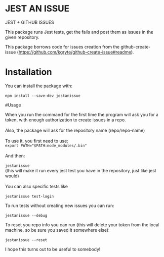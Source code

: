 # JEST AN ISSUE
JEST + GITHUB ISSUES

This package runs Jest tests, get the fails and post them as issues in the given repository.


This package borrows code for issues creation from the github-create-issue (https://github.com/kgryte/github-create-issue#readme).

 
# Installation
 
 You can install the package with:
 <br>
 <br>
 `npm install --save-dev jestanissue`
 
  
#Usage
 
 When you run the command for the first time the program will ask you for a token, with enough authorization to create issues in a repo.
 <br>
 <br>
 Also, the package will ask for the repository name (repo/repo-name) 
 <br>
 <br>
 To use it, you first need to use:
 <br>
 `export PATH="$PATH:node_modules/.bin"`
 <br><br>
 And then:
 <br>
 <br>
 `jestanissue` <br>
(this will make it run every jest test you have in the repository, just like jest would)
  <br>
  <br>
 You can also specific tests like <br>
 <br>
 `jestanissue test-login`
 
 To run tests without creating new issues you can run:
 <br>
 <br>
  `jestanissue --debug`
 
 
 To reset you repo info you can run (this will delete your token from the local machine, so be sure you saved it somewhere else):
  <br>
  <br>
   `jestanissue --reset`



I hope this turns out to be useful to somebody!
